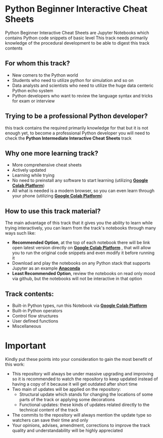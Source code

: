 # Python Beginner Interactive Cheat Sheets
Python Beginner Interactive Cheat Sheets are Jupyter Notebooks which contains Python code snippets of basic level
This track needs primarily knowledge of the procedural development to be able to digest this track contents

## For whom this track?
 - New comers to the Python world
 - Students who need to utilize python for simulation and so on
 - Data analysts and scientists who need to utilize the huge data centeric Python echo system
 - Python developers who want to review the language syntax and tricks for exam or interview

## Trying to be a professional Python developer?
this track contains the required primarily knowledge for that but it is not enough yet,  to become a professional Python developer you will need to check the **Python Intermediate Interactive Cheat Sheets** track

## Why one more learning track?
 - More comprehensive cheat sheets
 - Actively updated
 - Learning while trying 
 - No need to preinstall any software to start learning (utilizing **[Google Colab Platform](https://colab.research.google.com)**)
 - All what is needed is a modern browser, so you can even learn through your phone (utilizing **[Google Colab Platform](https://colab.research.google.com)**)

## How to use this track material?
The main advantage of this track that it gives you the ability to learn while trying interactively, you can learn from the track's notebooks through many ways such like:
 - **Recommended Option**, at the top of each notebook there will be link open latest version directly  on **[Google Colab Platform](https://colab.research.google.com)** , that will allow you to run the original code snippets and even modify it before running it
 - Download and play the notebooks on any Python stack that supports Jupyter as an example **[Anaconda](https://www.anaconda.com/)** 
 - **Least Recommended Option**, review the notebooks on read only mood via github, but the notebooks will not be interactive in that option

## Track contents:
 - Built-in Python types, run this Notebook via [**Google Colab Platform**](https://colab.research.google.com/github/mhmaem/python_university/blob/master/01_python_beginner_interactive_cheatsheets/01_01_types.ipynb)
 - Built-in Python operators
 - Control flow structures
 - User defined functions
 - Miscellaneous 

# Important
Kindly put these points into your consideration to gain the most benefit of this work:
 - This repository will always be under massive upgrading and improving so it is recommended to watch the repository to keep updated instead of having a copy of it because it will get outdated after short time
 - Two main of updates will be applied on the repository:
	 - Structural update which stands for changing the locations of some parts of the track or applying some decorations
	 - Functional updates: these kinds of updates related directly to the technical content of the track
 - The commits to the repository will always mention the update type so watchers can save their time and only 
 - Your opinions, advises, amendment, corrections to improve the track quality and understandability will be highly appreciated

